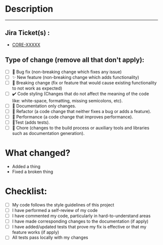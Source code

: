 # Description
---

## Jira Ticket(s) :

- [CORE-XXXXX](https://poweredbypepper.atlassian.net/browse/CORE-XXXXX)

## Type of change (remove all that don't apply):

- [ ] :bug: Bug fix (non-breaking change which fixes any issue)
- [ ] :sparkles: New feature (non-breaking change which adds functionality)
- [ ] :rotating_light: Breaking change (fix or feature that would cause existing functionality to not work as expected)
- [ ] :heavy_check_mark: Code styling (Changes that do not affect the meaning of the code like: white-space, formatting,
  missing
  semicolons, etc).
- [ ] :page_facing_up: Documentation only changes.
- [ ] :100: Refactor (a code change that neither fixes a bug or adds a feature).
- [ ] :running: Performance (a code change that improves performance).
- [ ] :test_tube:Test (adds tests).
- [ ] :construction: Chore (changes to the build process or auxiliary tools and libraries such as documentation
  generation).

# What changed?

- Added a thing
- Fixed a broken thing

# Checklist:

- [ ] My code follows the style guidelines of this project
- [ ] I have performed a self-review of my code
- [ ] I have commented my code, particularly in hard-to-understand areas
- [ ] I have made corresponding changes to the documentation (if apply)
- [ ] I have added/updated tests that prove my fix is effective or that my feature works (if apply)
- [ ] All tests pass locally with my changes

